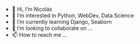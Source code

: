 - 👋 Hi, I’m Nicolás
- 👀 I’m interested in Python, WebDev, Data Science
- 🌱 I’m currently learning Django, Seaborn
- 💞️ I’m looking to collaborate on ...
- 📫 How to reach me ...

<!---
nicoferreira90/nicoferreira90 is a ✨ special ✨ repository because its `README.md` (this file) appears on your GitHub profile.
You can click the Preview link to take a look at your changes.
--->
